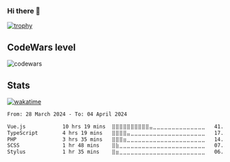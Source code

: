 ### Hi there 👋
[![trophy](https://github-profile-trophy.vercel.app/?username=gunter423&theme=monokai)](https://github.com/ryo-ma/github-profile-trophy)
## CodeWars level
![codewars](https://www.codewars.com/users/gunter423/badges/large)

## Stats
[![wakatime](https://wakatime.com/badge/user/8b4da87e-78d7-41ad-80a4-0e9083602e49.svg)](https://wakatime.com/@8b4da87e-78d7-41ad-80a4-0e9083602e49)
<!--START_SECTION:waka-->

```txt
From: 28 March 2024 - To: 04 April 2024

Vue.js            10 hrs 19 mins  ⣿⣿⣿⣿⣿⣿⣿⣿⣿⣿⣤⣀⣀⣀⣀⣀⣀⣀⣀⣀⣀⣀⣀⣀⣀   41.43 %
TypeScript        4 hrs 19 mins   ⣿⣿⣿⣿⣤⣀⣀⣀⣀⣀⣀⣀⣀⣀⣀⣀⣀⣀⣀⣀⣀⣀⣀⣀⣀   17.33 %
PHP               3 hrs 35 mins   ⣿⣿⣿⣶⣀⣀⣀⣀⣀⣀⣀⣀⣀⣀⣀⣀⣀⣀⣀⣀⣀⣀⣀⣀⣀   14.41 %
SCSS              1 hr 48 mins    ⣿⣷⣀⣀⣀⣀⣀⣀⣀⣀⣀⣀⣀⣀⣀⣀⣀⣀⣀⣀⣀⣀⣀⣀⣀   07.26 %
Stylus            1 hr 35 mins    ⣿⣶⣀⣀⣀⣀⣀⣀⣀⣀⣀⣀⣀⣀⣀⣀⣀⣀⣀⣀⣀⣀⣀⣀⣀   06.37 %
```

<!--END_SECTION:waka-->
